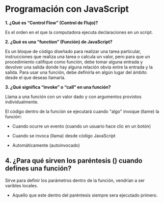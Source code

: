 # Programación con JavaScript

__1. ¿Qué es “Control Flow” (Control de Flujo)?__

Es el orden en el que la computadora ejecuta declaraciones en un script.
     
__2. ¿Qué es una “function” (Función) de JavaScript?__

Es un bloque de código diseñado para realizar una tarea particular, instrucciones que realiza una tarea o calcula un valor, pero para que un procedimiento califique como función, debe tomar alguna entrada y devolver una salida donde hay alguna relación obvia entre la entrada y la salida. Para usar una  función, debe definirla en algún lugar del ámbito desde el que deseas llamarla.
     
__3. ¿Qué significa “invoke” o “call” en una función?__

Llama a una función con un valor dado y con argumentos provistos individualmente.

El código dentro de la función se ejecutará cuando "algo" invoque (llame) la función:

+ Cuando ocurre un evento (cuando un usuario hace clic en un botón)

+ Cuando se invoca (llama) desde código JavaScript

+ Automáticamente (autoinvocado)

## 4. ¿Para qué sirven los paréntesis () cuando defines una función?

Sirve para definir los parámetros dentro de la función, vendrían a ser varibles locales.
     
+ Aquello que este dentro del paréntesis siempre sera ejecutado primero.


